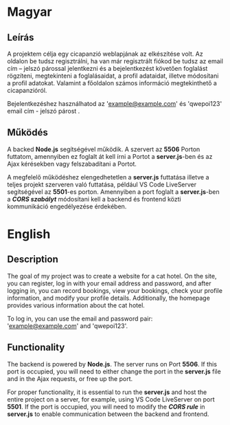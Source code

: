 # Magyar
## Leírás
A projektem célja egy cicapanzió weblapjának az elkészítése volt. Az 
oldalon be tudsz regisztrálni, ha van már regisztrált fiókod be tudsz az email 
cím – jelszó párossal jelentkezni és a bejelentkezést követően foglalást 
rögzíteni, megtekinteni a foglalásaidat, a profil adataidat, illetve módosítani 
a profil adatokat. Valamint a főoldalon számos információ megtekinthető a 
cicapanzióról.

Bejelentkezéshez használhatod az 'example@example.com' és 'qwepoi123' email cím - jelszó párost .

## Működés
A backed **Node.js** segítségével működik.
A szervert az __5506__ Porton futtatom, amennyiben ez foglalt át kell írni a 
Portot a __server.js__-ben és az Ajax kérésekben vagy felszabadítani a Portot.

A megfelelő működéshez elengedhetetlen a __server.js__ futtatása illetve a teljes projekt szerveren való futtatása, például VS Code LiveServer segítségével az __5501__-es porton.
Amennyiben a port foglalt a __server.js__-ben a ***CORS szabályt*** módosítani kell a backend és frontend közti kommunikáció engedélyezése érdekében.

# English
## Description
The goal of my project was to create a website for a cat hotel. On the site, you can register, log in with your email address and password,
and after logging in, you can record bookings, view your bookings, check your profile information, and modify your profile details.
Additionally, the homepage provides various information about the cat hotel.

To log in, you can use the email and password pair: 'example@example.com' and 'qwepoi123'.

## Functionality
The backend is powered by **Node.js**. The server runs on Port __5506__. If this port is occupied, you will need to either change the port in the __server.js__ file and in the Ajax requests, or free up the port.

For proper functionality, it is essential to run the __server.js__ and host the entire project on a server, for example, using VS Code LiveServer on port __5501__.
If the port is occupied, you will need to modify the ***CORS rule*** in __server.js__ to enable communication between the backend and frontend.
